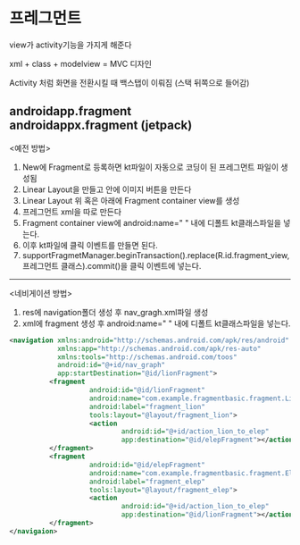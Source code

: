 
# 프레그먼트

view가 activity기능을 가지게 해준다 <br>

xml + class + modelview = MVC 디자인<br>

Activity 처럼 화면을 전환시킬 때 백스탭이 이뤄짐 (스택 뒤쪽으로 들어감) <br>


androidapp.fragment <br>
androidappx.fragment (jetpack) <br>
---
<예전 방법>
1. New에 Fragment로 등록하면 kt파일이 자동으로 코딩이 된 프레그먼트 파일이 생성됨
2. Linear Layout을 만들고 안에 이미지 버튼을 만든다
3. Linear Layout 위 혹은 아래에 Fragment container view를 생성
4. 프레그먼트 xml을 따로 만든다 
5. Fragment container view에 android:name=" " 내에 디폴트 kt클래스파일을 넣는다.
6. 이후 kt파일에 클릭 이벤트를 만들면 된다.
7. supportFragmetManager.beginTransaction().replace(R.id.fragment_view, 프레그먼트 클래스).commit()을 클릭 이벤트에 넣는다.

---
<네비게이션 방법>
1. res에 navigation폴더 생성 후 nav_gragh.xml파일 생성
2. xml에 fragment 생성 후 android:name=" " 내에 디폴트 kt클래스파일을 넣는다.
```xml
<navigation xmlns:android="http://schemas.android.com/apk/res/android"
            xmlns:app="http://schemas.android.com/apk/res-auto"
            xmlns:tools="http://schemas.android.com/toos"
            android:id="@+id/nav_graph"
            app:startDestination="@id/lionFragment">
          <fragment
                    android:id="@id/lionFragment"
                    android:name="com.example.fragmentbasic.fragment.LionFragment"
                    android:label="fragment_lion"
                    tools:layout="@layout/fragment_lion">
                    <action
                            android:id="@+id/action_lion_to_elep"
                            app:destination="@id/elepFragment"></action>
          </fragment>
          <fragment
                    android:id="@id/elepFragment"
                    android:name="com.example.fragmentbasic.fragment.ElepFragment"
                    android:label="fragment_elep"
                    tools:layout="@layout/fragment_elep">
                    <action
                            android:id="@+id/action_lion_to_elep"
                            app:destination="@id/lionFragment"></action>
          </fragment>
</navigaion>
```
